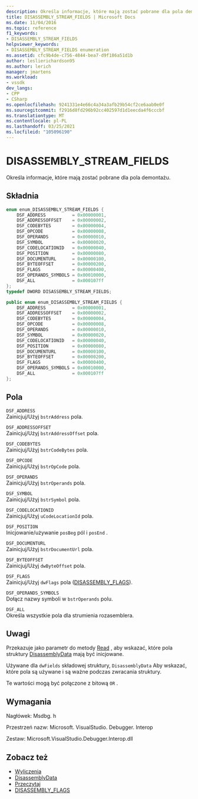 ```yaml
---
description: Określa informacje, które mają zostać pobrane dla pola demontażu.
title: DISASSEMBLY_STREAM_FIELDS | Microsoft Docs
ms.date: 11/04/2016
ms.topic: reference
f1_keywords:
- DISASSEMBLY_STREAM_FIELDS
helpviewer_keywords:
- DISASSEMBLY_STREAM_FIELDS enumeration
ms.assetid: cfc9b4de-c756-4844-bea7-d9f186a51d1b
author: leslierichardson95
ms.author: lerich
manager: jmartens
ms.workload:
- vssdk
dev_langs:
- CPP
- CSharp
ms.openlocfilehash: 9241331e4e66c4a34a3afb29b54cf2ce6aab0e0f
ms.sourcegitcommit: f2916d8fd296b92cc402597d1d1eecda4f6cccbf
ms.translationtype: MT
ms.contentlocale: pl-PL
ms.lasthandoff: 03/25/2021
ms.locfileid: "105096190"
---
```

# <a name="disassembly_stream_fields"></a>DISASSEMBLY_STREAM_FIELDS
Określa informacje, które mają zostać pobrane dla pola demontażu.

## <a name="syntax"></a>Składnia

```cpp
enum enum_DISASSEMBLY_STREAM_FIELDS {
    DSF_ADDRESS          = 0x00000001,
    DSF_ADDRESSOFFSET    = 0x00000002,
    DSF_CODEBYTES        = 0x00000004,
    DSF_OPCODE           = 0x00000008,
    DSF_OPERANDS         = 0x00000010,
    DSF_SYMBOL           = 0x00000020,
    DSF_CODELOCATIONID   = 0x00000040,
    DSF_POSITION         = 0x00000080,
    DSF_DOCUMENTURL      = 0x00000100,
    DSF_BYTEOFFSET       = 0x00000200,
    DSF_FLAGS            = 0x00000400,
    DSF_OPERANDS_SYMBOLS = 0x00010000,
    DSF_ALL              = 0x000107ff
};
typedef DWORD DISASSEMBLY_STREAM_FIELDS;
```

```csharp
public enum enum_DISASSEMBLY_STREAM_FIELDS {
    DSF_ADDRESS          = 0x00000001,
    DSF_ADDRESSOFFSET    = 0x00000002,
    DSF_CODEBYTES        = 0x00000004,
    DSF_OPCODE           = 0x00000008,
    DSF_OPERANDS         = 0x00000010,
    DSF_SYMBOL           = 0x00000020,
    DSF_CODELOCATIONID   = 0x00000040,
    DSF_POSITION         = 0x00000080,
    DSF_DOCUMENTURL      = 0x00000100,
    DSF_BYTEOFFSET       = 0x00000200,
    DSF_FLAGS            = 0x00000400,
    DSF_OPERANDS_SYMBOLS = 0x00010000,
    DSF_ALL              = 0x000107ff
};
```

## <a name="fields"></a>Pola
`DSF_ADDRESS`\
Zainicjuj/Użyj `bstrAddress` pola.

`DSF_ADDRESSOFFSET`\
Zainicjuj/Użyj `bstrAddressOffset` pola.

`DSF_CODEBYTES`\
Zainicjuj/Użyj `bstrCodeBytes` pola.

`DSF_OPCODE`\
Zainicjuj/Użyj `bstrOpCode` pola.

`DSF_OPERANDS`\
Zainicjuj/Użyj `bstrOperands` pola.

`DSF_SYMBOL`\
Zainicjuj/Użyj `bstrSymbol` pola.

`DSF_CODELOCATIONID`\
Zainicjuj/Użyj `uCodeLocationId` pola.

`DSF_POSITION`\
Inicjowanie/używanie `posBeg` pól i `posEnd` .

`DSF_DOCUMENTURL`\
Zainicjuj/Użyj `bstrDocumentUrl` pola.

`DSF_BYTEOFFSET`\
Zainicjuj/Użyj `dwByteOffset` pola.

`DSF_FLAGS`\
Zainicjuj/Użyj `dwFlags` pola ([DISASSEMBLY_FLAGS](../../../extensibility/debugger/reference/disassembly-flags.md)).

`DSF_OPERANDS_SYMBOLS`\
Dołącz nazwy symboli w `bstrOperands` polu.

`DSF_ALL`\
Określa wszystkie pola dla strumienia rozasemblera.

## <a name="remarks"></a>Uwagi
Przekazuje jako parametr do metody [Read](../../../extensibility/debugger/reference/idebugdisassemblystream2-read.md) , aby wskazać, które pola struktury [DisassemblyData](../../../extensibility/debugger/reference/disassemblydata.md) mają być inicjowane.

Używane dla `dwFields` składowej struktury, `DisassemblyData` Aby wskazać, które pola są używane i są ważne podczas zwracania struktury.

Te wartości mogą być połączone z bitową `OR` .

## <a name="requirements"></a>Wymagania
Nagłówek: Msdbg. h

Przestrzeń nazw: Microsoft. VisualStudio. Debugger. Interop

Zestaw: Microsoft.VisualStudio.Debugger.Interop.dll

## <a name="see-also"></a>Zobacz też
- [Wyliczenia](../../../extensibility/debugger/reference/enumerations-visual-studio-debugging.md)
- [DisassemblyData](../../../extensibility/debugger/reference/disassemblydata.md)
- [Przeczytaj](../../../extensibility/debugger/reference/idebugdisassemblystream2-read.md)
- [DISASSEMBLY_FLAGS](../../../extensibility/debugger/reference/disassembly-flags.md)
